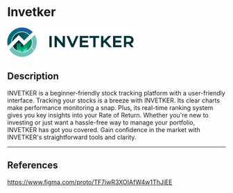 # Invetker

![Invetker](https://raw.githubusercontent.com/foenyxr/http5225-invetker/4def1f7e9cbaabe7504f7a7bfea743479ec1670d/public/images/brand.svg)

## Description
INVETKER is a beginner-friendly stock tracking platform with a user-friendly interface.
Tracking your stocks is a breeze with INVETKER. Its clear charts make performance
monitoring a snap. Plus, its real-time ranking system gives you key insights into your Rate
of Return. Whether you're new to investing or just want a hassle-free way to manage your
portfolio, INVETKER has got you covered. Gain confidence in the market with
INVETKER's straightforward tools and clarity.

---

## References

https://www.figma.com/proto/TF7iwR3XOIAfW4w1ThJiEE